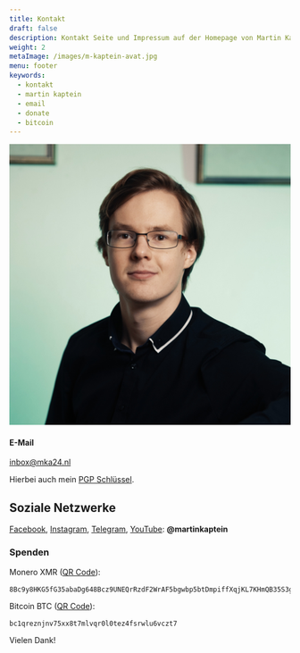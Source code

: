 ```yaml
---
title: Kontakt
draft: false
description: Kontakt Seite und Impressum auf der Homepage von Martin Kaptein. Hier können Sie mit Martin Kaptein Kontakt aufnehmen.
weight: 2 
metaImage: /images/m-kaptein-avat.jpg
menu: footer
keywords: 
  - kontakt
  - martin kaptein
  - email
  - donate
  - bitcoin
---
```


![Martin Kaptein](M-Kaptein-piano-fc.jpg)

#### E-Mail

[inbox@mka24.nl](mailto:inbox@mka24.nl)

Hierbei auch mein [PGP Schlüssel](/pubkey.asc).

## Soziale Netzwerke

[Facebook](https://www.facebook.com/martinkaptein/), [Instagram](https://www.instagram.com/martinkaptein/), [Telegram](https://t.me/martinkaptein), [YouTube](https://www.youtube.com/@martinkaptein): **@martinkaptein**

### Spenden

Monero XMR ([QR Code](/images/xmr-qr.png)):

```
8Bc9y8HKG5fG35abaDg648Bcz9UNEQrRzdF2WrAF5bgwbp5btDmpiffXqjKL7KHmQB35S3gmRLt3CgLQWK72LmqvGkcR5a1
```

Bitcoin BTC ([QR Code](/images/btc.png)):

```
bc1qreznjnv75xx8t7mlvqr0l0tez4fsrwlu6vczt7
```

Vielen Dank!
